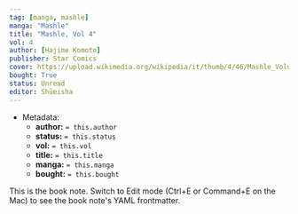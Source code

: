 ```yaml
---
tag: [manga, mashle]
manga: "Mashle"
title: "Mashle, Vol 4"
vol: 4
author: [Hajime Komoto]
publisher: Star Comics
cover: https://upload.wikimedia.org/wikipedia/it/thumb/4/46/Mashle_Volume_1.jpg/394px-Mashle_Volume_1.jpg
bought: True
status: Unread
editor: Shūeisha
---
```



- Metadata:
	- **author:** `= this.author`
	- **status:** `= this.status`
	- **vol:** `= this.vol`
	- **title:** `= this.title`
	- **manga:** `= this.manga`
	- **bought:** `= this.bought`

This is the book note. Switch to Edit mode (Ctrl+E or Command+E on the Mac) to see the book note's YAML frontmatter.